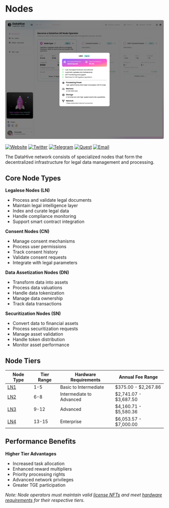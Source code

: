 # Nodes

![alt text](<Node specs-1.png>)

[![Website](https://img.shields.io/badge/Register-DataHive_Nodes-blue)](https://www.datahive.network/nodes)
[![Twitter](https://img.shields.io/badge/Twitter-DataHive-blue)](https://x.com/getdatahive)
[![Telegram](https://img.shields.io/badge/Telegram-DataHive-blue)](https://t.me/datahiveofficial)
[![Quest](https://img.shields.io/badge/Quest-DataHive-blue)](https://quest.intract.io/project/datahive-h_lpnt)
[![Email](https://img.shields.io/badge/Email-team@datahive.network-blue)](mailto:team@datahive.network)

The DataHive network consists of specialized nodes that form the decentralized infrastructure for legal data management and processing.

## Core Node Types

**Legalese Nodes (LN)**
- Process and validate legal documents
- Maintain legal intelligence layer
- Index and curate legal data
- Handle compliance monitoring
- Support smart contract integration

**Consent Nodes (CN)**
- Manage consent mechanisms
- Process user permissions
- Track consent history
- Validate consent requests
- Integrate with legal parameters

**Data Assetization Nodes (DN)**
- Transform data into assets
- Process data valuations
- Handle data tokenization
- Manage data ownership
- Track data transactions

**Securitization Nodes (SN)**
- Convert data to financial assets
- Process securitization requests
- Manage asset validation
- Handle token distribution
- Monitor asset performance

## Node Tiers

| Node Type | Tier Range | Hardware Requirements | Annual Fee Range |
|-----------|------------|----------------------|------------------|
| [LN1](/docs/onboarding/tiers/ln1.md) | 1-5 | Basic to Intermediate | $375.00 - $2,267.86 |
| [LN2](/docs/onboarding/tiers/ln2.md) | 6-8 | Intermediate to Advanced | $2,741.07 - $3,687.50 |
| [LN3](/docs/onboarding/tiers/ln3.md) | 9-12 | Advanced | $4,160.71 - $5,580.36 |
| [LN4](/docs/onboarding/tiers/ln4.md) | 13-15 | Enterprise | $6,053.57 - $7,000.00 |

## Performance Benefits

**Higher Tier Advantages**
- Increased task allocation
- Enhanced reward multipliers
- Priority processing rights
- Advanced network privileges
- Greater TGE participation

*Note: Node operators must maintain valid [license NFTs](/docs/onboarding/legal/license-nft.md) and meet [hardware requirements](/docs/onboarding/hardware.md) for their respective tiers.*

